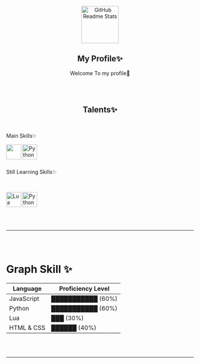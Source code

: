<p align="center">
 <img width="100px" src="https://res.cloudinary.com/anuraghazra/image/upload/v1594908242/logo_ccswme.svg" align="center" alt="GitHub Readme Stats" />
 <h2 align="center">My Profile✨</h2>
 <p align="center">Welcome To my profile🌱</p>
 
<br>



<br>
<h2 align="center">Talents✨ </h2>
<br>
<p align="left">Main Skills✨ </p>


<a href="https://www.w3schools.com/js/" target="blank"><img align="left" src="https://upload.wikimedia.org/wikipedia/commons/6/6a/JavaScript-logo.png" height="40" width="40" /></a>

 <a href="https://www.python.org/" target="blank"><img align="left" src="https://djeqr6to3dedg.cloudfront.net/repo-logos/library/python/live/logo-1720462259584.png" alt="Python Languages" height="40" width="40" /></a>

<br>
<br>
<br>

 <p align="left">Still Learning Skills✨ </p>

<br>

 <a href="https://tailwindcss.com/" target="blank"><img align="center" src="https://tailwindcss.com/_next/static/media/tailwindcss-mark.3c5441fc7a190fb1800d4a5c7f07ba4b1345a9c8.svg" alt="Python Languages" height="40" width="40" /></a>
 <a href="https://www.lua.org/" target="blank"><img align="left" src="https://upload.wikimedia.org/wikipedia/commons/c/cf/Lua-Logo.svg" alt="Lua Languages" height="40" width="40" /></a>


<br>
<br>

___



<br>
<br>
<h1>Graph Skill ✨</h1>

| Language       | Proficiency Level          |
|----------------|----------------------------|
| JavaScript     | ███████████        (60%)    |
| Python         | ███████████        (60%)    |
| Lua            | ███               (30%)     |
| HTML & CSS     | ██████            (40%)     |
<br>
<br>

___


</p>
  </p>

<!--
**NexonKitsune/NexonKitsune** is a ✨ _special_ ✨ repository because its `README.md` (this file) appears on your GitHub profile.

Here are some ideas to get you started:

- 🔭 I’m currently working on ...
- 🌱 I’m currently learning ...
- 👯 I’m looking to collaborate on ...
- 🤔 I’m looking for help with ...
- 💬 Ask me about ...
- 📫 How to reach me: ...
- 😄 Pronouns: ...
- ⚡ Fun fact: ...
-->
